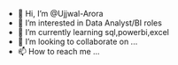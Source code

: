 - 👋 Hi, I’m @Ujjwal-Arora
- 👀 I’m interested in Data Analyst/BI roles
- 🌱 I’m currently learning sql,powerbi,excel
- 💞️ I’m looking to collaborate on ...
- 📫 How to reach me ...

<!---
Ujjwal-Arora/Ujjwal-Arora is a ✨ special ✨ repository because its `README.md` (this file) appears on your GitHub profile.
You can click the Preview link to take a look at your changes.
--->
